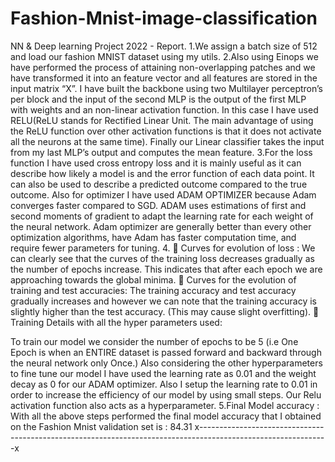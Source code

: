 # Fashion-Mnist-image-classification

NN & Deep learning Project 2022 - Report.
1.We assign a batch size of 512 and load our fashion MNIST dataset using my utils.
2.Also using Einops we have performed the process of attaining non-overlapping patches and we have transformed it into an feature vector and all features are stored in the input matrix “X”.
I have built the backbone using two Multilayer perceptron’s per block and the input of the second MLP is the output of the first MLP with weights and an non-linear activation function. In this case I have used RELU(ReLU stands for Rectified Linear Unit. The main advantage of using the ReLU function over other activation functions is that it does not activate all the neurons at the same time).
Finally our Linear classifier takes the input from my last MLP’s output and computes the mean feature.
  3.For the loss function I have used cross entropy loss and it is mainly useful as it can describe how likely a model is and the error function of each data point. It can also be used to describe a predicted outcome compared to the true outcome. Also for optimizer I have used ADAM OPTIMIZER because Adam converges faster compared to SGD.
ADAM uses estimations of first and second moments of gradient to adapt the learning rate for each weight of the neural network.
Adam optimizer are generally better than every other optimization algorithms, have Adam has faster computation time, and require fewer parameters for tuning.
4.
  Curves for evolution of loss :
We can clearly see that the curves of the training loss decreases gradually as the number of epochs increase. This indicates that after each epoch we are approaching towards the global minima.
 Curves for the evolution of training and test accuracies:
The training accuracy and test accuracy gradually increases and however we
can note that the training accuracy is slightly higher than the test accuracy. (This may cause slight overfitting).
 Training Details with all the hyper parameters used:
 
To train our model we consider the number of epochs to be 5 (i.e One Epoch is when an ENTIRE dataset is passed forward and backward through the neural network only Once.) Also considering the other hyperparameters to fine tune our model I have used the learning rate as 0.01 and the weight decay as 0 for our ADAM optimizer.
Also I setup the learning rate to 0.01 in order to increase the efficiency of our model by using small steps.
Our Relu activation function also acts as a hyperparameter.
 5.Final Model accuracy :
With all the above steps performed the final model accuracy that I obtained on the Fashion Mnist validation set is : 84.31
 x--------------------------------------------------------------------------------------------------------------x
